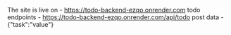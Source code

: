 The site is live on - https://todo-backend-ezqo.onrender.com 
todo endpoints - https://todo-backend-ezqo.onrender.com/api/todo
post data - {"task":"value"}
